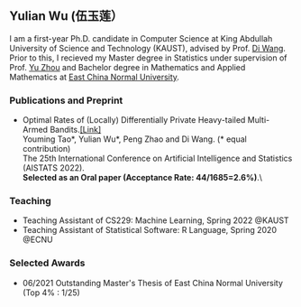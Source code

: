 ## Yulian Wu (伍玉莲）

I am a first-year Ph.D. candidate in Computer Science at King Abdullah University of Science and Technology (KAUST), advised by Prof. [Di Wang](https://shao3wangdi.github.io/). Prior to this, I recieved my Master degree in Statistics under supervision of Prof. [Yu Zhou](https://faculty.ecnu.edu.cn/_s35/wz2/main.psp) and Bachelor degree in Mathematics and Applied Mathematics at [East China Normal University](https://www.ecnu.edu.cn/).



### Publications and Preprint
- Optimal Rates of (Locally) Differentially Private Heavy-tailed Multi-Armed Bandits.[[Link]](https://arxiv.org/abs/2106.02575) \
  Youming Tao*, Yulian Wu*, Peng Zhao and Di Wang. (* equal contribution)\
  The 25th International Conference on Artificial Intelligence and Statistics (AISTATS 2022).\
  **Selected as an Oral paper (Acceptance Rate: 44/1685=2.6%)**.\
  

### Teaching
- Teaching Assistant of CS229: Machine Learning, Spring 2022 @KAUST
- Teaching Assistant of Statistical Software: R Language, Spring 2020 @ECNU


### Selected Awards
- 06/2021 Outstanding Master's Thesis of East China Normal University (Top 4% : 1/25)


